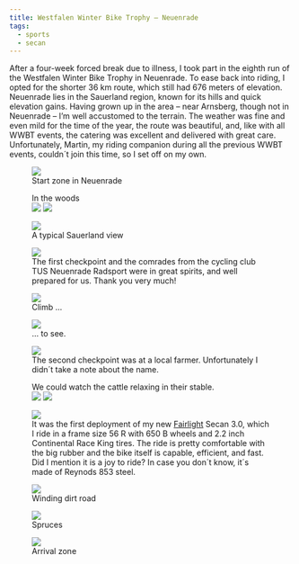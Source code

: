 ```yaml
---
title: Westfalen Winter Bike Trophy – Neuenrade
tags:
  - sports
  - secan
---
```

After a four-week forced break due to illness, I took part in the eighth run of the Westfalen Winter Bike Trophy in Neuenrade. To ease back into riding, I opted for the shorter 36 km route, which still had 676 meters of elevation. Neuenrade lies in the Sauerland region, known for its hills and quick elevation gains. Having grown up in the area – near Arnsberg, though not in Neuenrade – I’m well accustomed to the terrain. The weather was fine and even mild for the time of the year, the route was beautiful, and, like with all WWBT events, the catering was excellent and delivered with great care. Unfortunately, Martin, my riding companion during all the previous WWBT events, couldn´t join this time, so I set off on my own.

<figure>
<img src="/img/secan/IMG_7087.jpg">
<figcaption>Start zone in Neuenrade</figcaption>
</figure>

<figure>
<figcaption>In the woods</figcaption>
<div class="md:split">
<img src="/img/secan/IMG_7088.jpg">
<img src="/img/secan/IMG_7089.jpg">
</div>
</figure>

<figure>
<img src="/img/secan/IMG_7090.jpg">
<figcaption>A typical Sauerland view</figcaption>
</figure>

<figure>
<img src="/img/secan/IMG_7092.jpg">
<figcaption>The first checkpoint and the comrades from the cycling club TUS Neuenrade Radsport were in great spirits, and well prepared for us. Thank you very much!</figcaption>
</figure>

<figure>
<img src="/img/secan/IMG_7095.jpg">
<figcaption>Climb …</figcaption>
</figure>

<figure>
<img src="/img/secan/IMG_7099.jpg">
<figcaption>… to see.</figcaption>
</figure>

<figure>
<img src="/img/secan/IMG_7102.jpg">
<figcaption>The second checkpoint was at a local farmer. Unfortunately I didn´t take a note about the name. </figcaption>
</figure>

<figure>
<figcaption>We could watch the cattle relaxing in their stable.</figcaption>
<img src="/img/secan/IMG_7105.jpg">
<img src="/img/secan/IMG_7108.jpg">
</figure>

<figure>
<img src="/img/secan/IMG_7106.jpg">
<figcaption> It was the first deployment of my new <a href="https://fairlightcycles.com">Fairlight</a> Secan 3.0, which I ride in a frame size 56 R with 650 B wheels and 2.2 inch Continental Race King tires. The ride is pretty comfortable with the big rubber and the bike itself is capable, efficient, and fast. Did I mention it is a joy to ride? In case you don´t know, it´s made of Reynods 853 steel.</figcaption>
</figure>

<figure>
<img src="/img/secan/IMG_7109.jpg">
<figcaption>Winding dirt road</figcaption>
</figure>

<figure>
<img src="/img/secan/IMG_7111.jpg">
<figcaption>Spruces</figcaption>
</figure>

<figure>
<img src="/img/secan/IMG_7114.jpg">
<figcaption>Arrival zone</figcaption>
</figure>

